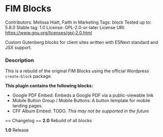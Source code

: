 # FIM Blocks
Contributors:      Melissa Hiatt, Faith in Marketing
Tags:              block
Tested up to:      5.8.0
Stable tag:        1.0
License:           GPL-2.0-or-later
License URI:       https://www.gnu.org/licenses/gpl-2.0.html

Custom Gutenberg blocks for client sites written with ESNext standard and JSX support.

### Description
This is a rebuild of the original FIM Blocks using the official Wordpress `create-block` package.

**This plugin contains the following blocks:**
- Google PDF Embed: Embeds a Google PDF via a public-viewable link
- Mobile Button Group / Mobile Buttons: A button template for mobile landing pages.
- CFF Album Embed: TODO. *This may not be supported in the future*

== Changelog ==
**2.0**
Rebuild of all blocks

**1.0**
Release

